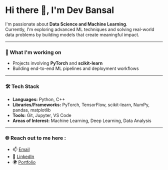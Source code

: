 # Hi there 👋, I'm Dev Bansal  

I'm passionate about **Data Science and Machine Learning**.  
Currently, I'm exploring advanced ML techniques and solving real-world data problems by building models that create meaningful impact.  


---

### 🔭 What I'm working on
- Projects involving **PyTorch** and **scikit-learn**  
- Building end-to-end ML pipelines and deployment workflows  

---

### 🛠️ Tech Stack
- **Languages:** Python, C++  
- **Libraries/Frameworks:** PyTorch, TensorFlow, scikit-learn, NumPy, pandas, matplotlib  
- **Tools:** Git, Jupyter, VS Code  
- **Areas of Interest:** Machine Learning, Deep Learning, Data Analysis  

---

### 🌐 Reach out to me here :
- 📫 [Email](mailto:your-email@example.com)  
- 💼 [LinkedIn](https://www.linkedin.com/in/devbansal08/)  
- 🌍 [Portfolio](https://sharpeye.vercel.app/)  
